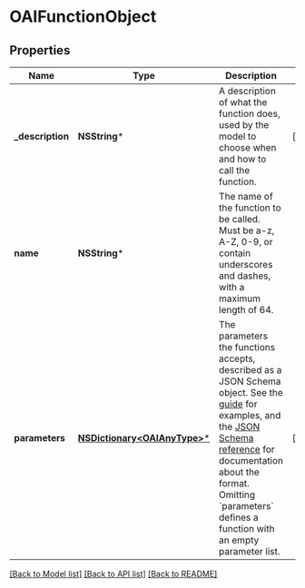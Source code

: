 # OAIFunctionObject

## Properties
Name | Type | Description | Notes
------------ | ------------- | ------------- | -------------
**_description** | **NSString*** | A description of what the function does, used by the model to choose when and how to call the function. | [optional] 
**name** | **NSString*** | The name of the function to be called. Must be a-z, A-Z, 0-9, or contain underscores and dashes, with a maximum length of 64. | 
**parameters** | [**NSDictionary&lt;OAIAnyType&gt;***](OAIAnyType.md) | The parameters the functions accepts, described as a JSON Schema object. See the [guide](/docs/guides/text-generation/function-calling) for examples, and the [JSON Schema reference](https://json-schema.org/understanding-json-schema/) for documentation about the format.   Omitting &#x60;parameters&#x60; defines a function with an empty parameter list. | [optional] 

[[Back to Model list]](../README.md#documentation-for-models) [[Back to API list]](../README.md#documentation-for-api-endpoints) [[Back to README]](../README.md)


